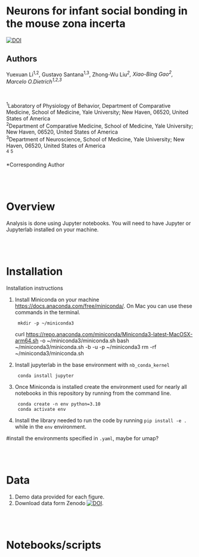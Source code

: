 # Neurons for infant social bonding in the mouse zona incerta

[![DOI](https://zenodo.org/.svg)](https://doi.org/10.5281/zenodo.)

## Authors
Yuexuan Li<sup>1,2</sup>, Gustavo Santana<sup>1,3</sup>, Zhong-Wu Liu<sup>*2</sup>, Xiao-Bing Gao<sup>2</sup>, Marcelo O.Dietrich<sup>1,2,3*</sup>

<br>

<sup>1</sup>Laboratory of Physiology of Behavior, Department of Comparative Medicine, School of Medicine, Yale University; New Haven, 06520, United States of America<br>
<sup>2</sup>Department of Comparative Medicine, School of Medicine, Yale University; New Haven, 06520, United States of America<br>
<sup>3</sup>Department of Neuroscience, School of Medicine, Yale University; New Haven, 06520, United States of America<br>
<sup>4</sup>
<sup>5</sup>


*Corresponding Author 

<br><br>

# Overview

Analysis is done using Jupyter notebooks. You will need to have Jupyter or Jupyterlab installed on your machine. 

<br><br>

# Installation

Installation instructions

1. Install Miniconda on your machine https://docs.anaconda.com/free/miniconda/. On Mac you can use these commands in the terminal.

		mkdir -p ~/miniconda3
    curl https://repo.anaconda.com/miniconda/Miniconda3-latest-MacOSX-arm64.sh -o ~/miniconda3/miniconda.sh
    bash ~/miniconda3/miniconda.sh -b -u -p ~/miniconda3
    rm -rf ~/miniconda3/miniconda.sh
2. Install jupyterlab in the base environment with `nb_conda_kernel`

		conda install jupyter
		
3. Once Miniconda is installed create the environment used for nearly all notebooks in this repository by running from the command line.

		conda create -n env python=3.10
		conda activate env
4. Install the library needed to run the code by running `pip install -e .` while in the `env` environment.

#install the environments specified in `.yaml`, maybe for umap?


<br><br>

# Data

1. Demo data provided for each figure.
2. Download data form Zenodo [![DOI](https://zenodo.org/badge/DOI/.svg)](https://doi.org/10.5281/zenodo.).

<br><br>

# Notebooks/scripts
